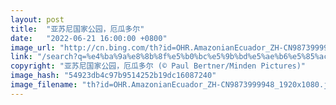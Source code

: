 ```yaml
---
layout: post
title:  "亚苏尼国家公园，厄瓜多尔"
date:   "2022-06-21 16:00:00 +0800"
image_url: "http://cn.bing.com/th?id=OHR.AmazonianEcuador_ZH-CN9873999948_1920x1080.jpg&rf=LaDigue_1920x1080.jpg&pid=hp"
link: "/search?q=%e4%ba%9a%e8%8b%8f%e5%b0%bc%e5%9b%bd%e5%ae%b6%e5%85%ac%e5%9b%ad&form=hpcapt&mkt=zh-cn"
copyright: "亚苏尼国家公园，厄瓜多尔 (© Paul Bertner/Minden Pictures)"
image_hash: "54923db4c97b9514252b19dc16087240"
image_filename: "th?id=OHR.AmazonianEcuador_ZH-CN9873999948_1920x1080.jpg&rf=LaDigue_1920x1080.jpg&pid=hp"
---
```

